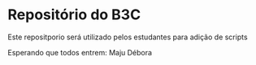 # Repositório do B3C
Este repositporio será utilizado pelos estudantes para adição de scripts

Esperando que todos entrem:
Maju
Débora

